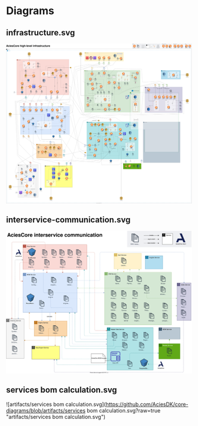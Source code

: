 # Diagrams
## infrastructure.svg
![artifacts/infrastructure.svg](https://github.com/AciesDK/core-diagrams/blob/artifacts/infrastructure.svg?raw=true "artifacts/infrastructure.svg")
## interservice-communication.svg
![artifacts/interservice-communication.svg](https://github.com/AciesDK/core-diagrams/blob/artifacts/interservice-communication.svg?raw=true "artifacts/interservice-communication.svg")
## services bom calculation.svg
![artifacts/services bom calculation.svg](https://github.com/AciesDK/core-diagrams/blob/artifacts/services bom calculation.svg?raw=true "artifacts/services bom calculation.svg")
